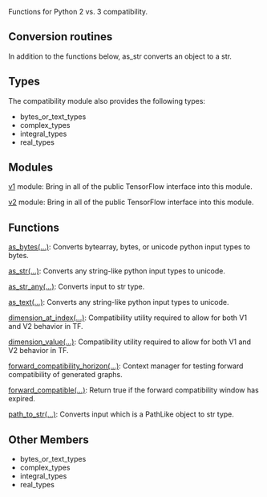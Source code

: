 Functions for Python 2 vs. 3 compatibility.
## Conversion routines
In addition to the functions below, as_str converts an object to a str.
## Types
The compatibility module also provides the following types:
- bytes_or_text_types
- complex_types
- integral_types
- real_types
## Modules
[v1](https://tensorflow.google.cn/api_docs/python/tf/compat/v1) module: Bring in all of the public TensorFlow interface into this module.

[v2](https://tensorflow.google.cn/api_docs/python/tf/compat/v2) module: Bring in all of the public TensorFlow interface into this module.

## Functions
[as_bytes(...)](https://tensorflow.google.cn/api_docs/python/tf/compat/as_bytes): Converts bytearray, bytes, or unicode python input types to bytes.

[as_str(...)](https://tensorflow.google.cn/api_docs/python/tf/compat/as_text): Converts any string-like python input types to unicode.

[as_str_any(...)](https://tensorflow.google.cn/api_docs/python/tf/compat/as_str_any): Converts input to str type.

[as_text(...)](https://tensorflow.google.cn/api_docs/python/tf/compat/as_text): Converts any string-like python input types to unicode.

[dimension_at_index(...)](https://tensorflow.google.cn/api_docs/python/tf/compat/dimension_at_index): Compatibility utility required to allow for both V1 and V2 behavior in TF.

[dimension_value(...)](https://tensorflow.google.cn/api_docs/python/tf/compat/dimension_value): Compatibility utility required to allow for both V1 and V2 behavior in TF.

[forward_compatibility_horizon(...)](https://tensorflow.google.cn/api_docs/python/tf/compat/forward_compatibility_horizon): Context manager for testing forward compatibility of generated graphs.

[forward_compatible(...)](https://tensorflow.google.cn/api_docs/python/tf/compat/forward_compatible): Return true if the forward compatibility window has expired.

[path_to_str(...)](https://tensorflow.google.cn/api_docs/python/tf/compat/path_to_str): Converts input which is a PathLike object to str type.

## Other Members
- bytes_or_text_types
- complex_types
- integral_types
- real_types
